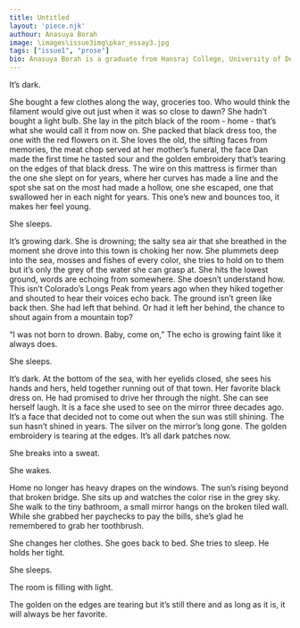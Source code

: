 ```yaml
---
title: Untitled
layout: 'piece.njk'
authour: Anasuya Borah
image: \images\issue3img\pkar_essay3.jpg
tags: ["issue1", "prose"]
bio: Anasuya Borah is a graduate from Hansraj College, University of Delhi in Biological Sciences, and pursuing a Masters in Liberal Arts in Ambedkar University. She has a penchant for writing, dancing, debating and doing work that helps animals and humans in distress. She loves to sketch and sit at her writing desk, waiting for hours for a muse until she dozes off, but dreams are stories unwritten and she might as well enjoy it while she can.
---
```

It’s dark.

She bought a few clothes along the way, groceries too. Who would think the filament would give out just when it was so close to dawn? She hadn’t bought a light bulb. She lay in the pitch black of the room - home - that’s what she would call it from now on. She packed that black dress too, the one with the red flowers on it. She loves the old, the sifting faces from memories, the meat chop served at her mother’s funeral, the face Dan made the first time he tasted sour and the golden embroidery that’s tearing on the edges of that black dress.  The wire on this mattress is firmer than the one she slept on for years, where her curves has made a line and the spot she sat on the most had made a hollow, one she escaped, one that swallowed her in each night for years. This one’s new and bounces too, it makes her feel young.

She sleeps.

It’s growing dark. She is drowning; the salty sea air that she breathed in the moment she drove into this town is choking her now. She plummets deep into the sea, mosses and fishes of every color, she tries to hold on to them but it’s only the grey of the water she can grasp at. She hits the lowest ground, words are echoing from somewhere. She doesn’t understand how. This isn’t Colorado’s Longs Peak from years ago when they hiked together and shouted to hear their voices echo back. The ground isn’t green like back then. She had left that behind. Or had it left her behind, the chance to shout again from a mountain top?

“I was not born to drown. Baby, come on,” The echo is growing faint like it always does.

She sleeps.

It’s dark. At the bottom of the sea, with her eyelids closed, she sees his hands and hers, held together running out of that town. Her favorite black dress on. He had promised to drive her through the night. She can see herself laugh. It is a face she used to see on the mirror three decades ago. It’s a face that decided not to come out when the sun was still shining. The sun hasn’t shined in years. The silver on the mirror’s long gone. The golden embroidery is tearing at the edges. It’s all dark patches now.

She breaks into a sweat.

She wakes.

Home no longer has heavy drapes on the windows. The sun’s rising beyond that broken bridge. She sits up and watches the color rise in the grey sky. She walk to the tiny bathroom, a small mirror hangs on the broken tiled wall. While she grabbed her paychecks to pay the bills, she’s glad he remembered to grab her toothbrush.

She changes her clothes. She goes back to bed. She tries to sleep. He holds her tight.

She sleeps.

The room is filling with light.

The golden on the edges are tearing but it’s still there and as long as it is, it will always be her favorite.